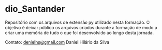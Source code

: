 # dio_Santander

Repositório com os arquivos de extensão py utilizado nesta formação. 
O objetivo é deixar público os arquivos criados durante a formação de modo a criar
uma memória de tudo o que foi desenvolvido ao longo desta jornada.

Contato: denielhs@gmail.com
Daniel Hilário da Silva
